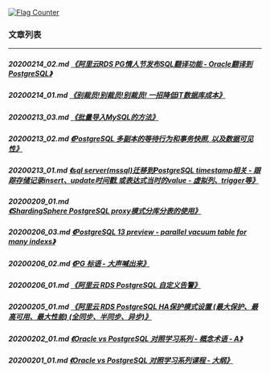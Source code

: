 <a rel="nofollow" href="http://info.flagcounter.com/h9V1"  ><img src="http://s03.flagcounter.com/count/h9V1/bg_FFFFFF/txt_000000/border_CCCCCC/columns_2/maxflags_12/viewers_0/labels_0/pageviews_0/flags_0/"  alt="Flag Counter"  border="0"  ></a>  
  
### 文章列表  
----  
##### 20200214_02.md   [《阿里云RDS PG情人节发布SQL翻译功能 - Oracle翻译到PostgreSQL》](20200214_02.md)  
##### 20200214_01.md   [《别裁员!别裁员!别裁员! 一招降低IT数据库成本》](20200214_01.md)  
##### 20200213_03.md   [《批量导入MySQL的方法》](20200213_03.md)  
##### 20200213_02.md   [《PostgreSQL 多副本的等待行为和事务快照, 以及数据可见性》](20200213_02.md)  
##### 20200213_01.md   [《sql server(mssql)迁移到PostgreSQL timestamp相关 - 跟踪存储记录insert、update时间戳,或表达式当时的value - 虚拟列、trigger等》](20200213_01.md)  
##### 20200209_01.md   [《ShardingSphere PostgreSQL proxy模式分库分表的使用》](20200209_01.md)  
##### 20200206_03.md   [《PostgreSQL 13 preview - parallel vacuum table for many indexs》](20200206_03.md)  
##### 20200206_02.md   [《PG 标语 - 大声喊出来》](20200206_02.md)  
##### 20200206_01.md   [《阿里云 RDS PostgreSQL 自定义告警》](20200206_01.md)  
##### 20200205_01.md   [《阿里云 RDS PostgreSQL HA保护模式设置 (最大保护、最高可用、最大性能) (全同步、半同步、异步)》](20200205_01.md)  
##### 20200202_01.md   [《Oracle vs PostgreSQL 对照学习系列 - 概念术语 - A》](20200202_01.md)  
##### 20200201_01.md   [《Oracle vs PostgreSQL 对照学习系列课程 - 大纲》](20200201_01.md)  
